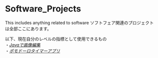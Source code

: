 # Software_Projects
This includes anything related to software
ソフトフェア関連のプロジェクトは全部ここにあります。


以下、現在自分のレベルの指標として使用できるもの  
  ・[_Javaで画像編集_](Software_Projects/Beginner_Stuff/Java_Stuff/二次配列画像編集)  
  ・[_ポモドーロタイマーアプリ_](Software_Projects/Pmdr%20App)  
  
  
